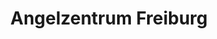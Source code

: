 ---
title: "Angelzentrum Freiburg"
url: /freiburg-im-breisgau/angelzentrum-freiburg/
shop: Angeln
---